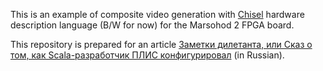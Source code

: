 This is an example of composite video generation with [Chisel](https://github.com/freechipsproject/chisel3) hardware description language (B/W for now) for the Marsohod 2 FPGA board.

This repository is prepared for an article [Заметки дилетанта, или Сказ о том, как Scala-разработчик ПЛИС конфигурировал](https://habr.com/post/414995/)
 (in Russian).
